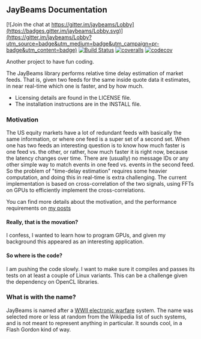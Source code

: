 ## JayBeams Documentation

[![Join the chat at https://gitter.im/jaybeams/Lobby](https://badges.gitter.im/jaybeams/Lobby.svg)](https://gitter.im/jaybeams/Lobby?utm_source=badge&utm_medium=badge&utm_campaign=pr-badge&utm_content=badge)
[![Build Status](https://travis-ci.org/coryan/jaybeams.svg?branch=master)](https://travis-ci.org/coryan/jaybeams)
[![coveralls](https://coveralls.io/repos/coryan/jaybeams/badge.svg?branch=master&service=github)](https://coveralls.io/github/coryan/jaybeams?branch=master)
[![codecov](https://codecov.io/gh/coryan/jaybeams/branch/master/graph/badge.svg)](https://codecov.io/gh/coryan/jaybeams)

Another project to have fun coding.

The JayBeams library performs relative time delay estimation of market
feeds.  That is, given two feeds for the same inside quote data it
estimates, in near real-time which one is faster, and by how much.

- Licensing details are found in the LICENSE file.
- The installation instructions are in the INSTALL file.

### Motivation

The US equity markets have a lot of redundant feeds with basically the
same information, or where one feed is a super set of a second set.
When one has two feeds an interesting question is to know how much
faster is one feed vs. the other, or rather, how much faster it is
right now, because the latency changes over time.  There are (usually)
no message IDs or any other simple way to match events in one feed
vs. events in the second feed.  So the problem of "time-delay
estimation" requires some heavier computation, and doing this in
real-time is extra challenging.  The current implementation is based
on cross-correlation of the two signals, using FFTs on GPUs to
efficiently implement the cross-correlations.

You can find more details about the motivation, and the performance
requirements on [my posts](htts://coryan.github.io/)

#### Really, that is the movation?

I confess, I wanted to learn how to program GPUs, and given my
background this appeared as an interesting application.

#### So where is the code?

I am pushing the code slowly.  I want to make sure it compiles and
passes its tests on at least a couple of Linux variants.  This can be
a challenge given the dependency on OpenCL libraries.

### What is with the name?

JayBeams is named after a [WWII electronic warfare](https://en.wikipedia.org/wiki/List_of_World_War_II_electronic_warfare_equipment) system.
The name was selected more or less at random from the Wikipedia list
of such systems, and is not meant to represent anything in
particular.  It sounds cool, in a Flash Gordon kind of way.

